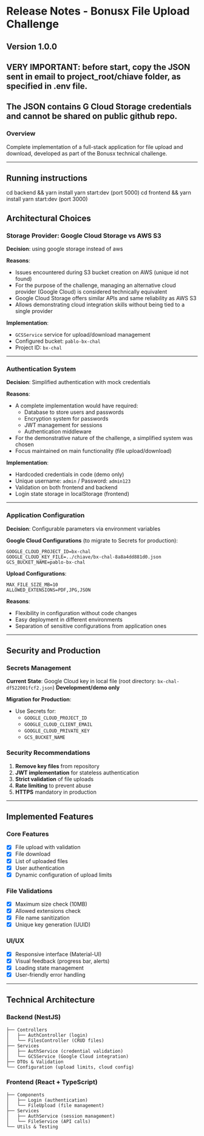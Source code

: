 
# Release Notes - Bonusx File Upload Challenge

## Version 1.0.0

## VERY IMPORTANT: before start, copy the JSON sent in email to project_root/chiave folder, as specified in .env file. 
## The JSON contains G Cloud Storage credentials and cannot be shared on public github repo.

### Overview
Complete implementation of a full-stack application for file upload and download, developed as part of the Bonusx technical challenge.

---

## Running instructions
cd backend && yarn install
yarn start:dev (port 5000)
cd frontend && yarn install
yarn start:dev (port 3000)

## Architectural Choices

### Storage Provider: Google Cloud Storage vs AWS S3
**Decision**: using google storage instead of aws

**Reasons**:
- Issues encountered during S3 bucket creation on AWS (unique id not found)
- For the purpose of the challenge, managing an alternative cloud provider (Google Cloud) is considered technically equivalent
- Google Cloud Storage offers similar APIs and same reliability as AWS S3
- Allows demonstrating cloud integration skills without being tied to a single provider

**Implementation**:
- `GCSService` service for upload/download management
- Configured bucket: `pablo-bx-chal`
- Project ID: `bx-chal`

---

### Authentication System
**Decision**: Simplified authentication with mock credentials

**Reasons**:
- A complete implementation would have required:
  - Database to store users and passwords
  - Encryption system for passwords
  - JWT management for sessions
  - Authentication middleware
- For the demonstrative nature of the challenge, a simplified system was chosen
- Focus maintained on main functionality (file upload/download)

**Implementation**:
- Hardcoded credentials in code (demo only)
- Unique username: `admin` / Password: `admin123`
- Validation on both frontend and backend
- Login state storage in localStorage (frontend)

---

### Application Configuration
**Decision**: Configurable parameters via environment variables

**Google Cloud Configurations** (to migrate to Secrets for production):
```env
GOOGLE_CLOUD_PROJECT_ID=bx-chal
GOOGLE_CLOUD_KEY_FILE=../chiave/bx-chal-8a8a4dd881d0.json
GCS_BUCKET_NAME=pablo-bx-chal
```

**Upload Configurations**:
```env
MAX_FILE_SIZE_MB=10
ALLOWED_EXTENSIONS=PDF,JPG,JSON
```

**Reasons**:
- Flexibility in configuration without code changes
- Easy deployment in different environments
- Separation of sensitive configurations from application ones

---

## Security and Production

### Secrets Management
**Current State**: Google Cloud key in local file (root directory: `bx-chal-df522001fcf2.json`)
**Development/demo only**

**Migration for Production**:
- Use Secrets for:
  - `GOOGLE_CLOUD_PROJECT_ID`
  - `GOOGLE_CLOUD_CLIENT_EMAIL`  
  - `GOOGLE_CLOUD_PRIVATE_KEY`
  - `GCS_BUCKET_NAME`

### Security Recommendations
1. **Remove key files** from repository
2. **JWT implementation** for stateless authentication
3. **Strict validation** of file uploads
4. **Rate limiting** to prevent abuse
5. **HTTPS** mandatory in production

---

## Implemented Features

### Core Features
- [x] File upload with validation
- [x] File download
- [x] List of uploaded files
- [x] User authentication
- [x] Dynamic configuration of upload limits

### File Validations
- [x] Maximum size check (10MB)
- [x] Allowed extensions check
- [x] File name sanitization
- [x] Unique key generation (UUID)

### UI/UX
- [x] Responsive interface (Material-UI)
- [x] Visual feedback (progress bar, alerts)
- [x] Loading state management
- [x] User-friendly error handling

---

## Technical Architecture

### Backend (NestJS)
```
├── Controllers
│   ├── AuthController (login)
│   └── FilesController (CRUD files)
├── Services
│   ├── AuthService (credential validation)
│   └── GCSService (Google Cloud integration)
├── DTOs & Validation
└── Configuration (upload limits, cloud config)
```

### Frontend (React + TypeScript)
```
├── Components
│   ├── Login (authentication)
│   └── FileUpload (file management)
├── Services
│   ├── AuthService (session management)
│   └── FileService (API calls)
└── Utils & Testing
```

